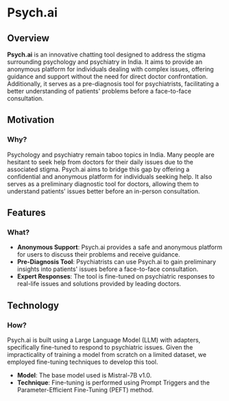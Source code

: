 # Psych.ai

## Overview

**Psych.ai** is an innovative chatting tool designed to address the stigma surrounding psychology and psychiatry in India. It aims to provide an anonymous platform for individuals dealing with complex issues, offering guidance and support without the need for direct doctor confrontation. Additionally, it serves as a pre-diagnosis tool for psychiatrists, facilitating a better understanding of patients' problems before a face-to-face consultation.

## Motivation

### Why?
Psychology and psychiatry remain taboo topics in India. Many people are hesitant to seek help from doctors for their daily issues due to the associated stigma. Psych.ai aims to bridge this gap by offering a confidential and anonymous platform for individuals seeking help. It also serves as a preliminary diagnostic tool for doctors, allowing them to understand patients' issues better before an in-person consultation.

## Features

### What?
- **Anonymous Support**: Psych.ai provides a safe and anonymous platform for users to discuss their problems and receive guidance.
- **Pre-Diagnosis Tool**: Psychiatrists can use Psych.ai to gain preliminary insights into patients' issues before a face-to-face consultation.
- **Expert Responses**: The tool is fine-tuned on psychiatric responses to real-life issues and solutions provided by leading doctors.

## Technology

### How?
Psych.ai is built using a Large Language Model (LLM) with adapters, specifically fine-tuned to respond to psychiatric issues. Given the impracticality of training a model from scratch on a limited dataset, we employed fine-tuning techniques to develop this tool.

- **Model**: The base model used is Mistral-7B v1.0.
- **Technique**: Fine-tuning is performed using Prompt Triggers and the Parameter-Efficient Fine-Tuning (PEFT) method.
